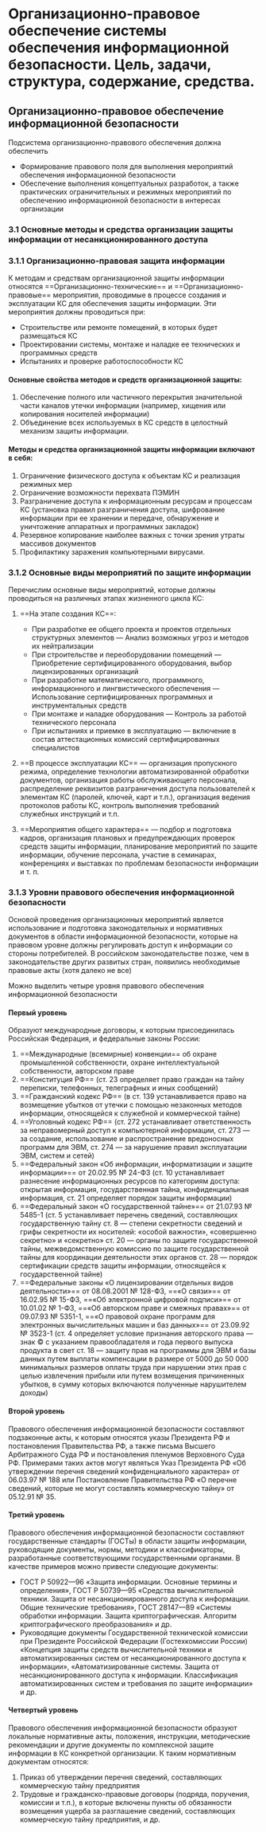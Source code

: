 # Организационно-правовое обеспечение системы обеспечения информационной безопасности. Цель, задачи, структура, содержание, средства.

## Организационно-правовое обеспечение информационной безопасности

Подсистема организационно-правового обеспечения должна обеспечить

- Формирование правового поля для выполнения мероприятий обеспечения информационной безопасности
- Обеспечение выполнения концептуальных разработок, а также практических ограничительных и режимных мероприятий по
  обеспечению информационной безопасности в интересах организации

### 3.1 Основные методы и средства организации защиты информации от несанкционированного доступа

### 3.1.1 Организационно-правовая защита информации

К методам и средствам организационной защиты информации относятся ==Организационно-технические== и
==Организационно-правовые== мероприятия, проводимые в процессе создания и эксплуатации КС для обеспечения защиты
информации. Эти мероприятия должны проводиться при:

- Строительстве или ремонте помещений, в которых будет размещаться КС
- Проектировании системы, монтаже и наладке ее технических и программных средств
- Испытаниях и проверке работоспособности КС

#### Основные свойства методов и средств организационной защиты:

1. Обеспечение полного или частичного перекрытия значительной части каналов утечки информации (например, хищения или
   копирования носителей информации)
1. Объединение всех используемых в КС средств в целостный механизм защиты информации.

#### Методы и средства организационной защиты информации включают в себя:

1. Ограничение физического доступа к объектам КС и реализация режимных мер
1. Ограничение возможности перехвата ПЭМИН
1. Разграничение доступа к информационным ресурсам и процессам КС (установка правил разграничения доступа, шифрование
   информации при ее хранении и передаче, обнаружение и уничтожение аппаратных и программных закладок)
1. Резервное копирование наиболее важных с точки зрения утраты массивов документов
1. Профилактику заражения компьютерными вирусами.

### 3.1.2 Основные виды мероприятий по защите информации

Перечислим основные виды мероприятий, которые должны проводиться на различных этапах жизненного цикла КС:

1. ==На этапе создания КС==:
    - При разработке ее общего проекта и проектов отдельных структурных элементов — Анализ возможных угроз и методов их
      нейтрализации
    - При строительстве и переоборудовании помещений — Приобретение сертифицированного оборудования, выбор
      лицензированных организаций
    - При разработке математического, программного, информационного и лингвистического обеспечения — Использование
      сертифицированных программных и инструментальных средств
    - При монтаже и наладке оборудования — Контроль за работой технического персонала
    - При испытаниях и приемке в эксплуатацию — включение в состав аттестационных комиссий сертифицированных
      специалистов

2. ==В процессе эксплуатации КС== — организация пропускного режима, определение технологии автоматизированной обработки
   документов, организация работы обслуживающего персонала, распределение реквизитов разграничения доступа пользователей
   к элементам КС (паролей, ключей, карт и т.п.), организация ведения протоколов работы КС, контроль выполнения
   требований служебных инструкций и т.п.
3. ==Мероприятия общего характера== — подбор и подготовка кадров, организация плановых и предупреждающих проверок
   средств защиты информации, планирование мероприятий по защите информации, обучение персонала, участие в семинарах,
   конференциях и выставках по проблемам безопасности информации и т. п.

### 3.1.3 Уровни правового обеспечения информационной безопасности

Основой проведения организационных мероприятий является использование и подготовка законодательных и нормативных
документов в области информационной безопасности, которые на правовом уровне должны регулировать доступ к информации со
стороны потребителей. В российском законодательстве позже, чем в законодательстве других развитых стран, появились
необходимые правовые акты (хотя далеко не все)

Можно выделить четыре уровня правового обеспечения информационной безопасности

#### Первый уровень

Образуют международные договоры, к которым присоединилась Российская Федерация, и федеральные законы России:

1. ==Международные (всемирные) конвенции== об охране промышленной собственности, охране интеллектуальной собственности,
   авторском праве
1. ==Конституция РФ== (ст. 23 определяет право граждан на тайну переписки, телефонных, телеграфных и иных сообщений)
1. ==Гражданский кодекс РФ== (в ст. 139 устанавливается право на возмещение убытков от утечки с помощью незаконных
   методов информации, относящейся к служебной и коммерческой тайне)
1. ==Уголовный кодекс РФ== (ст. 272 устанавливает ответственность за неправомерный доступ к компьютерной информации, ст.
   273 — за создание, использование и распространение вредоносных программ для ЭВМ, ст. 274 — за нарушение правил
   эксплуатации ЭВМ, систем и сетей)
1. ==Федеральный закон «Об информации, информатизации и защите информации»== от 20.02.95 № 24-ФЗ (ст. 10 устанавливает
   разнесение информационных ресурсов по категориям доступа: открытая информация, государственная тайна,
   конфиденциальная информация, ст. 21 определяет порядок защиты информации)
1. ==Федеральный закон «О государственной тайне»== от 21.07.93 № 5485-1 (ст. 5 устанавливает перечень сведений,
   составляющих государственную тайну ст. 8 — степени секретности сведений и грифы секретности их носителей: «особой
   важности», «совершенно секретно» и «секретно» ст. 20 — органы по защите государственной тайны, межведомственную
   комиссию по защите государственной тайны для координации деятельности этих органов ст. 28 — порядок сертификации
   средств защиты информации, относящейся к государственной тайне)
1. ==Федеральные законы «О лицензировании отдельных видов деятельности»== от 08.08.2001 № 128-ФЗ, ==«О связи»== от
   16.02.95 № 15-ФЗ, ==«Об электронной цифровой подписи»== от 10.01.02 № 1-ФЗ, ==«Об авторском праве и смежных правах»==
   от 09.07.93 № 5351-1, ==«О правовой охране программ для электронных вычислительных машин и баз данных»== от 23.09.92
   № 3523-1 (ст. 4 определяет условие признания авторского права — знак © с указанием правообладателя и года первого
   выпуска продукта в свет ст. 18 — защиту прав на программы для ЭВМ и базы данных путем выплаты компенсации в размере
   от 5000 до 50 000 минимальных размеров оплаты труда при нарушении этих прав с целью извлечения прибыли или путем
   возмещения причиненных убытков, в сумму которых включаются полученные нарушителем доходы)

#### Второй уровень

Правового обеспечения информационной безопасности составляют подзаконные акты, к которым относятся указы Президента РФ и
постановления Правительства РФ, а также письма Высшего Арбитражного Суда РФ и постановления пленумов Верховного Суда РФ.
Примерами таких актов могут являться Указ Президента РФ «Об утверждении перечня сведений конфиденциального характера» от
06.03.97 № 188 или Постановление Правительства РФ «О перечне сведений, которые не могут составлять коммерческую тайну»
от 05.12.91 № 35.

#### Третий уровень

Правового обеспечения информационной безопасности составляют государственные стандарты (ГОСТы) в области защиты
информации, руководящие документы, нормы, методики и классификаторы, разработанные соответствующими государственными
органами. В качестве примеров можно привести следующие документы:

- ГОСТ Р 50922—96 «Защита информации. Основные термины и определения», ГОСТ Р 50739—95 «Средства вычислительной техники.
  Защита от несанкционированного доступа к информации. Общие технические требования», ГОСТ 28147—89 «Системы обработки
  информации. Защита криптографическая. Алгоритм криптографического преобразования» и др.
- Руководящие документы Государственной технической комиссии при Президенте Российской Федерации (Гостехкомиссии России)
  «Концепция защиты средств вычислительной техники и автоматизированных систем от несанкционированного доступа к
  информации», «Автоматизированные системы. Защита от несанкционированного доступа к информации. Классификация
  автоматизированных систем и требования по защите информации» и др.

#### Четвертый уровень

Правового обеспечения информационной безопасности образуют локальные нормативные акты, положения, инструкции,
методические рекомендации и другие документы по комплексной защите информации в КС конкретной организации. К таким
нормативным документам относятся:

1. Приказ об утверждении перечня сведений, составляющих коммерческую тайну предприятия
1. Трудовые и гражданско-правовые договоры (подряда, поручения, комиссии и т.п.), в которые включены пункты об
   обязанности возмещения ущерба за разглашение сведений, составляющих коммерческую тайну предприятия, и др.